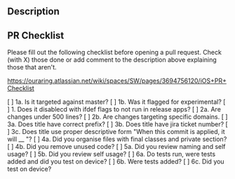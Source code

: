 ## Description


## PR Checklist
Please fill out the following checklist before opening a pull request. Check (with X) those done or add comment to the description above explaining those that aren't.

https://ouraring.atlassian.net/wiki/spaces/SW/pages/3694756120/iOS+PR+Checklist 

[ ] 1a. Is it targeted against master?
[ ] 1b. Was it flagged for experimental?
[ ] 1. Does it disablecd with ifdef flags to not run in release apps?
[ ] 2a. Are changes under 500 lines?
[ ] 2b. Are changes targeting specific domains.
[ ] 3a. Does title have correct prefix?
[ ] 3b. Does title have jira ticket number?
[ ] 3c. Does title use proper descriptive form "When this commit is applied, it will __ "?
[ ] 4a. Did you organise files with final classes and private section?
[ ] 4b. Did you remove unused code?
[ ] 5a. Did you review naming and self usage?
[ ] 5b. Did you review self usage?
[ ] 6a. Do tests run, were tests added and did you test on device?
[ ] 6b. Were tests added?
[ ] 6c. Did you test on device?
